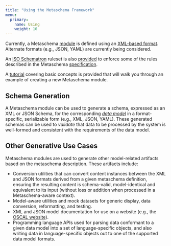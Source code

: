 ```yaml
---
title: "Using the Metaschema Framework"
menu:
  primary:
    name: Using
    weight: 10
---
```


Currently, a Metaschema [module](/specification/glossary/#metaschema-module) is defined using an [XML-based format](https://github.com/usnistgov/metaschema/blob/develop/schema/xml/metaschema.xsd). Alternate formats (e.g., JSON, YAML) are currently being considered.

An [ISO Schematron](https://schematron.com/) ruleset is also [provided](https://github.com/usnistgov/metaschema/blob/master/toolchains/xslt-M4/validate/metaschema-composition-check.sch) to enforce some of the rules described in the Metaschema [specification](/specification/).

A [tutorial](/tutorials/1-getting-started/) covering basic concepts is provided that will walk you through an example of creating a new Metaschema module.

## Schema Generation

A Metaschema module can be used to generate a schema, expressed as an XML or JSON Schema, for the corresponding [*data model*](/specification/glossary/#data-model) in a format-specific, serializable form (e.g., XML, JSON, YAML). These generated schemas can be used to *validate* that data to be processed by the system is well-formed and consistent with the requirements of the data model.

## Other Generative Use Cases

Metaschema modules are used to generate other model-related artifacts based on the metaschema description. These artifacts include:

- Conversion utilities that can convert content instances between the XML and JSON formats derived from a given metaschema definition, ensuring the resulting content is schema-valid, model-identical and equivalent to its input (without loss or addition when processed in a Metaschema-aware context).
- Model-aware utilities and mock datasets for generic display, data conversion, reformatting, and testing.
- XML and JSON model documentation for use on a website (e.g., the [OSCAL website](https://pages.nist.gov/OSCAL/documentation/schema/)).
- Programming language APIs used for parsing data conformant to a given data model into a set of language-specific objects, and also writing data in language-specific objects out to one of the supported data model formats.
